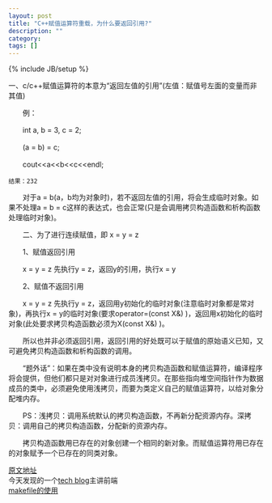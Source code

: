 ```yaml
---
layout: post
title: "C++赋值运算符重载，为什么要返回引用?"
description: ""
category: 
tags: []
---
```

{% include JB/setup %}

一、c/c++赋值运算符的本意为“返回左值的引用”(左值：赋值号左面的变量而非其值)

　　例：

　　int a, b = 3, c = 2;

　　(a = b) = c;

　　cout<<a<<b<<c<<endl;

    结果：232

　　对于a = b(a，b均为对象时)，若不返回左值的引用，将会生成临时对象。如果不处理a = b = c这样的表达式，也会正常(只是会调用拷贝构造函数和析构函数处理临时对象)。

　　二、为了进行连续赋值，即 x = y = z

　　1、赋值返回引用

　　x = y = z 先执行y = z，返回y的引用，执行x = y

　　2、赋值不返回引用

　　x = y = z 先执行y = z，返回用y初始化的临时对象(注意临时对象都是常对象)，再执行x = y的临时对象(要求operator=(const X&) )，返回用x初始化的临时对象(此处要求拷贝构造函数必须为X(const X&) )。

　　所以也并非必须返回引用，返回引用的好处既可以于赋值的原始语义已知，又可避免拷贝构造函数和析构函数的调用。

　　“题外话”：如果在类中没有说明本身的拷贝构造函数和赋值运算符，编译程序将会提供，但他们都只是对对象进行成员浅拷贝。在那些指向堆空间指针作为数据成员的类中，必须避免使用浅拷贝，而要为类定义自己的赋值运算符，以给对象分配堆内存。

　　PS：浅拷贝：调用系统默认的拷贝构造函数，不再新分配资源内存。深拷贝：调用自己的拷贝构造函数，分配新的资源内存。

　　拷贝构造函数用已存在的对象创建一个相同的新对象。而赋值运算符用已存在的对象赋予一个已存在的同类对象。

[原文地址](http://blog.sina.com.cn/s/blog_7acf47290100zv6j.html)  
今天发现的一个[tech blog](http://yanjunyi.com/blog/)主讲前端  
[makefile的使用](http://cyukang.com/2010/08/21/using-automake.html)  
